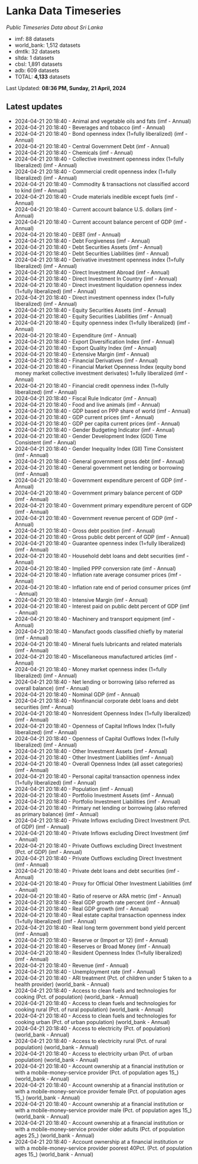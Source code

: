 # Lanka Data Timeseries
*Public Timeseries Data about Sri Lanka*

* imf: 88 datasets
* world_bank: 1,512 datasets
* dmtlk: 32 datasets
* sltda: 1 datasets
* cbsl: 1,891 datasets
* adb: 609 datasets
* TOTAL: **4,133** datasets

Last Updated: **08:36 PM, Sunday, 21 April, 2024**

## Latest updates

* 2024-04-21 20:18:40 - Animal and vegetable oils and fats (imf - Annual)
* 2024-04-21 20:18:40 - Beverages and tobacco (imf - Annual)
* 2024-04-21 20:18:40 - Bond openness index (1=fully liberalized) (imf - Annual)
* 2024-04-21 20:18:40 - Central Government Debt (imf - Annual)
* 2024-04-21 20:18:40 - Chemicals (imf - Annual)
* 2024-04-21 20:18:40 - Collective investment openness index (1=fully liberalized) (imf - Annual)
* 2024-04-21 20:18:40 - Commercial credit openness index (1=fully liberalized) (imf - Annual)
* 2024-04-21 20:18:40 - Commodity & transactions not classified accord to kind (imf - Annual)
* 2024-04-21 20:18:40 - Crude materials inedible except fuels (imf - Annual)
* 2024-04-21 20:18:40 - Current account balance U.S. dollars (imf - Annual)
* 2024-04-21 20:18:40 - Current account balance percent of GDP (imf - Annual)
* 2024-04-21 20:18:40 - DEBT (imf - Annual)
* 2024-04-21 20:18:40 - Debt Forgiveness (imf - Annual)
* 2024-04-21 20:18:40 - Debt Securities Assets (imf - Annual)
* 2024-04-21 20:18:40 - Debt Securities Liabilities (imf - Annual)
* 2024-04-21 20:18:40 - Derivative investment openness index (1=fully liberalized) (imf - Annual)
* 2024-04-21 20:18:40 - Direct Investment Abroad (imf - Annual)
* 2024-04-21 20:18:40 - Direct Investment In Country (imf - Annual)
* 2024-04-21 20:18:40 - Direct investment liquidation openness index (1=fully liberalized) (imf - Annual)
* 2024-04-21 20:18:40 - Direct investment openness index (1=fully liberalized) (imf - Annual)
* 2024-04-21 20:18:40 - Equity Securities Assets (imf - Annual)
* 2024-04-21 20:18:40 - Equity Securities Liabilities (imf - Annual)
* 2024-04-21 20:18:40 - Equity openness index (1=fully liberalized) (imf - Annual)
* 2024-04-21 20:18:40 - Expenditure (imf - Annual)
* 2024-04-21 20:18:40 - Export Diversification Index (imf - Annual)
* 2024-04-21 20:18:40 - Export Quality Index (imf - Annual)
* 2024-04-21 20:18:40 - Extensive Margin (imf - Annual)
* 2024-04-21 20:18:40 - Financial Derivatives (imf - Annual)
* 2024-04-21 20:18:40 - Financial Market Openness Index (equity bond money market collective investment derivates) 1=fully liberalized (imf - Annual)
* 2024-04-21 20:18:40 - Financial credit openness index (1=fully liberalized) (imf - Annual)
* 2024-04-21 20:18:40 - Fiscal Rule Indicator (imf - Annual)
* 2024-04-21 20:18:40 - Food and live animals (imf - Annual)
* 2024-04-21 20:18:40 - GDP based on PPP share of world (imf - Annual)
* 2024-04-21 20:18:40 - GDP current prices (imf - Annual)
* 2024-04-21 20:18:40 - GDP per capita current prices (imf - Annual)
* 2024-04-21 20:18:40 - Gender Budgeting Indicator (imf - Annual)
* 2024-04-21 20:18:40 - Gender Development Index (GDI) Time Consistent (imf - Annual)
* 2024-04-21 20:18:40 - Gender Inequality Index (GII) Time Consistent (imf - Annual)
* 2024-04-21 20:18:40 - General government gross debt (imf - Annual)
* 2024-04-21 20:18:40 - General government net lending or borrowing (imf - Annual)
* 2024-04-21 20:18:40 - Government expenditure percent of GDP (imf - Annual)
* 2024-04-21 20:18:40 - Government primary balance percent of GDP (imf - Annual)
* 2024-04-21 20:18:40 - Government primary expenditure percent of GDP (imf - Annual)
* 2024-04-21 20:18:40 - Government revenue percent of GDP (imf - Annual)
* 2024-04-21 20:18:40 - Gross debt position (imf - Annual)
* 2024-04-21 20:18:40 - Gross public debt percent of GDP (imf - Annual)
* 2024-04-21 20:18:40 - Guarantee openness index (1=fully liberalized) (imf - Annual)
* 2024-04-21 20:18:40 - Household debt loans and debt securities (imf - Annual)
* 2024-04-21 20:18:40 - Implied PPP conversion rate (imf - Annual)
* 2024-04-21 20:18:40 - Inflation rate average consumer prices (imf - Annual)
* 2024-04-21 20:18:40 - Inflation rate end of period consumer prices (imf - Annual)
* 2024-04-21 20:18:40 - Intensive Margin (imf - Annual)
* 2024-04-21 20:18:40 - Interest paid on public debt percent of GDP (imf - Annual)
* 2024-04-21 20:18:40 - Machinery and transport equipment (imf - Annual)
* 2024-04-21 20:18:40 - Manufact goods classified chiefly by material (imf - Annual)
* 2024-04-21 20:18:40 - Mineral fuels lubricants and related materials (imf - Annual)
* 2024-04-21 20:18:40 - Miscellaneous manufactured articles (imf - Annual)
* 2024-04-21 20:18:40 - Money market openness index (1=fully liberalized) (imf - Annual)
* 2024-04-21 20:18:40 - Net lending or borrowing (also referred as overall balance) (imf - Annual)
* 2024-04-21 20:18:40 - Nominal GDP (imf - Annual)
* 2024-04-21 20:18:40 - Nonfinancial corporate debt loans and debt securities (imf - Annual)
* 2024-04-21 20:18:40 - Nonresident Openness Index (1=fully liberalized) (imf - Annual)
* 2024-04-21 20:18:40 - Openness of Capital Inflows Index (1=fully liberalized) (imf - Annual)
* 2024-04-21 20:18:40 - Openness of Capital Outflows Index (1=fully liberalized) (imf - Annual)
* 2024-04-21 20:18:40 - Other Investment Assets (imf - Annual)
* 2024-04-21 20:18:40 - Other Investment Liabilities (imf - Annual)
* 2024-04-21 20:18:40 - Overall Openness Index (all asset categories) (imf - Annual)
* 2024-04-21 20:18:40 - Personal capital transaction openness index (1=fully liberalized) (imf - Annual)
* 2024-04-21 20:18:40 - Population (imf - Annual)
* 2024-04-21 20:18:40 - Portfolio Investment Assets (imf - Annual)
* 2024-04-21 20:18:40 - Portfolio Investment Liabilities (imf - Annual)
* 2024-04-21 20:18:40 - Primary net lending or borrowing (also referred as primary balance) (imf - Annual)
* 2024-04-21 20:18:40 - Private Inflows excluding Direct Investment (Pct. of GDP) (imf - Annual)
* 2024-04-21 20:18:40 - Private Inflows excluding Direct Investment (imf - Annual)
* 2024-04-21 20:18:40 - Private Outflows excluding Direct Investment (Pct. of GDP) (imf - Annual)
* 2024-04-21 20:18:40 - Private Outflows excluding Direct Investment (imf - Annual)
* 2024-04-21 20:18:40 - Private debt loans and debt securities (imf - Annual)
* 2024-04-21 20:18:40 - Proxy for Official Other Investment Liabilities (imf - Annual)
* 2024-04-21 20:18:40 - Ratio of reserve or ARA metric (imf - Annual)
* 2024-04-21 20:18:40 - Real GDP growth rate percent (imf - Annual)
* 2024-04-21 20:18:40 - Real GDP growth (imf - Annual)
* 2024-04-21 20:18:40 - Real estate capital transaction openness index (1=fully liberalized) (imf - Annual)
* 2024-04-21 20:18:40 - Real long term government bond yield percent (imf - Annual)
* 2024-04-21 20:18:40 - Reserve or (Import or 12) (imf - Annual)
* 2024-04-21 20:18:40 - Reserves or Broad Money (imf - Annual)
* 2024-04-21 20:18:40 - Resident Openness Index (1=fully liberalized) (imf - Annual)
* 2024-04-21 20:18:40 - Revenue (imf - Annual)
* 2024-04-21 20:18:40 - Unemployment rate (imf - Annual)
* 2024-04-21 20:18:40 - ARI treatment (Pct. of children under 5 taken to a health provider) (world_bank - Annual)
* 2024-04-21 20:18:40 - Access to clean fuels and technologies for cooking (Pct. of population) (world_bank - Annual)
* 2024-04-21 20:18:40 - Access to clean fuels and technologies for cooking rural (Pct. of rural population) (world_bank - Annual)
* 2024-04-21 20:18:40 - Access to clean fuels and technologies for cooking urban (Pct. of urban population) (world_bank - Annual)
* 2024-04-21 20:18:40 - Access to electricity (Pct. of population) (world_bank - Annual)
* 2024-04-21 20:18:40 - Access to electricity rural (Pct. of rural population) (world_bank - Annual)
* 2024-04-21 20:18:40 - Access to electricity urban (Pct. of urban population) (world_bank - Annual)
* 2024-04-21 20:18:40 - Account ownership at a financial institution or with a mobile-money-service provider (Pct. of population ages 15_) (world_bank - Annual)
* 2024-04-21 20:18:40 - Account ownership at a financial institution or with a mobile-money-service provider female (Pct. of population ages 15_) (world_bank - Annual)
* 2024-04-21 20:18:40 - Account ownership at a financial institution or with a mobile-money-service provider male (Pct. of population ages 15_) (world_bank - Annual)
* 2024-04-21 20:18:40 - Account ownership at a financial institution or with a mobile-money-service provider older adults (Pct. of population ages 25_) (world_bank - Annual)
* 2024-04-21 20:18:40 - Account ownership at a financial institution or with a mobile-money-service provider poorest 40Pct. (Pct. of population ages 15_) (world_bank - Annual)